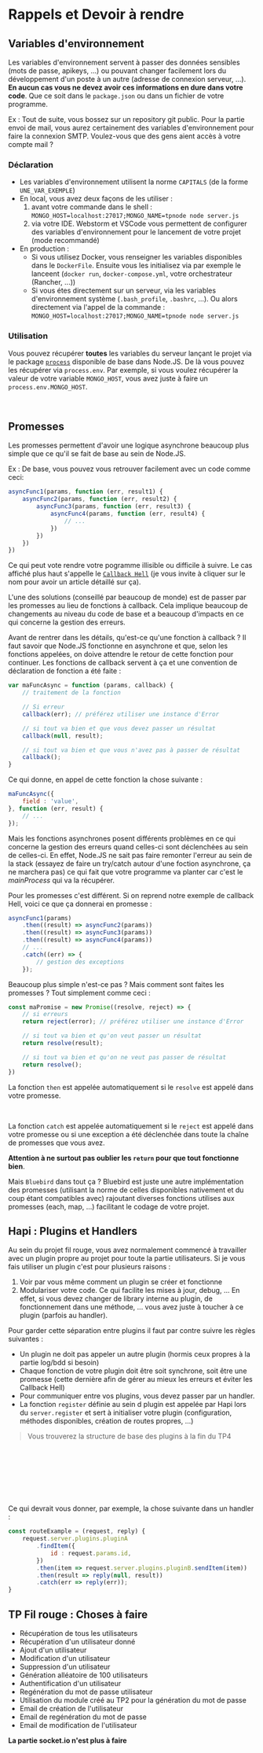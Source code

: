 # Rappels et Devoir à rendre

## Variables d'environnement

Les variables d'environnement servent à passer des données sensibles (mots de passe, apikeys, ...) ou pouvant changer facilement lors du développement d'un poste à un autre (adresse de connexion serveur, ...). **En aucun cas vous ne devez avoir ces informations en dure dans votre code**. Que ce soit dans le `package.json` ou dans un fichier de votre programme.

Ex : Tout de suite, vous bossez sur un repository git public. Pour la partie envoi de mail, vous aurez certainement des variables d'environnement pour faire la connexion SMTP. Voulez-vous que des gens aient accès à votre compte mail ?

### Déclaration

- Les variables d'environnement utilisent la norme `CAPITALS` (de la forme `UNE_VAR_EXEMPLE`)
- En local, vous avez deux façons de les utiliser :
    1. avant votre commande dans le shell : `MONGO_HOST=localhost:27017;MONGO_NAME=tpnode node server.js`
    2. via votre IDE. Webstorm et VSCode vous permettent de configurer des variables d'environnement pour le lancement de votre projet (mode recommandé)
- En production :
    - Si vous utilisez Docker, vous renseigner les variables disponibles dans le `DockerFile`. Ensuite vous les initialisez via par exemple le lanceent (`docker run`, `docker-compose.yml`, votre orchestrateur (Rancher, ...))
    - Si vous étes directement sur un serveur, via les variables d'environnement système (`.bash_profile`, `.bashrc`, ...). Ou alors directement via l'appel de la commande : `MONGO_HOST=localhost:27017;MONGO_NAME=tpnode node server.js`

### Utilisation

Vous pouvez récupérer **toutes** les variables du serveur lançant le projet via le package [`process`](https://nodejs.org/api/process.html) disponible de base dans Node.JS. De là vous pouvez les récupérer via `process.env`. Par exemple, si vous voulez récupérer la valeur de votre variable `MONGO_HOST`, vous avez juste à faire un `process.env.MONGO_HOST`.

<br>

## Promesses

Les promesses permettent d'avoir une logique asynchrone beaucoup plus simple que ce qu'il se fait de base au sein de Node.JS.

Ex : De base, vous pouvez vous retrouver facilement avec un code comme ceci:

```javascript
asyncFunc1(params, function (err, result1) {
    asyncFunc2(params, function (err, result2) {
        asyncFunc3(params, function (err, result3) {
            asyncFunc4(params, function (err, result4) {
                // ...
            })
        })
    })
})
```

Ce qui peut vote rendre votre pogramme illisible ou difficile à suivre. Le cas affiché plus haut s'appelle le [`Callback Hell`](http://callbackhell.com/) (je vous invite à cliquer sur le nom pour avoir un article détaillé sur ça).

L'une des solutions (conseillé par beaucoup de monde) est de passer par les promesses au lieu de fonctions à callback. Cela implique beaucoup de changements au niveau du code de base et a beaucoup d'impacts en ce qui concerne la gestion des erreurs.

Avant de rentrer dans les détails, qu'est-ce qu'une fonction à callback ? Il faut savoir que Node.JS fonctionne en asynchrone et que, selon les fonctions appelées, on doive attendre le retour de cette fonction pour continuer. Les fonctions de callback servent à ça et une convention de déclaration de fonction a été faite :

```javascript
var maFuncAsync = function (params, callback) {
    // traitement de la fonction

    // Si erreur
    callback(err); // préférez utiliser une instance d'Error

    // si tout va bien et que vous devez passer un résultat
    callback(null, result);

    // si tout va bien et que vous n'avez pas à passer de résultat
    callback();
}
```

Ce qui donne, en appel de cette fonction la chose suivante :

```javascript
maFuncAsync({
    field : 'value',
}, function (err, result) {
    // ...
});
```

Mais les fonctions asynchrones posent différents problèmes en ce qui concerne la gestion des erreurs quand celles-ci sont déclenchées au sein de celles-ci. En effet, Node.JS ne sait pas faire remonter l'erreur au sein de la stack (essayez de faire un try/catch autour d'une foction asynchrone, ça ne marchera pas) ce qui fait que votre programme va planter car c'est le *mainProcess* qui va la récupérer.

Pour les promesses c'est différent. Si on reprend notre exemple de callback Hell, voici ce que ça donnerai en promesse :

```javascript
asyncFunc1(params)
    .then((result) => asyncFunc2(params))
    .then((result) => asyncFunc3(params))
    .then((result) => asyncFunc4(params))
    // ...
    .catch((err) => {
        // gestion des exceptions
    });
```

Beaucoup plus simple n'est-ce pas ? Mais comment sont faites les promesses ? Tout simplement comme ceci :

```javascript
const maPromise = new Promise((resolve, reject) => {
    // si erreurs
    return reject(error); // préférez utiliser une instance d'Error

    // si tout va bien et qu'on veut passer un résultat
    return resolve(result);

    // si tout va bien et qu'on ne veut pas passer de résultat
    return resolve();
})
```

La fonction `then` est appelée automatiquement si le `resolve` est appelé dans votre promesse.

<br>

La fonction `catch` est appelée automatiquement si le `reject` est appelé dans votre promesse ou si une exception a été déclenchée dans toute la chaîne de promesses que vous avez.

**Attention à ne surtout pas oublier les `return` pour que tout fonctionne bien**.

Mais `Bluebird` dans tout ça ? Bluebird est juste une autre implémentation des promesses (utilisant la norme de celles disponibles nativement et du coup étant compatibles avec) rajoutant diverses fonctions utilises aux promesses (each, map, ...) facilitant le codage de votre projet.

## Hapi : Plugins et Handlers

Au sein du projet fil rouge, vous avez normalement commencé à travailler avec un plugin propre au projet pour toute la partie utilisateurs. Si je vous fais utiliser un plugin c'est pour plusieurs raisons :

1. Voir par vous même comment un plugin se créer et fonctionne
2. Modulariser votre code. Ce qui facilite les mises à jour, debug, ... En effet, si vous devez changer de library interne au plugin, de fonctionnement dans une méthode, ... vous avez juste à toucher à ce plugin (parfois au handler).

Pour garder cette séparation entre plugins il faut par contre suivre les règles suivantes :

- Un plugin ne doit pas appeler un autre plugin (hormis ceux propres à la partie log/bdd si besoin)
- Chaque fonction de votre plugin doit être soit synchrone, soit être une promesse (cette dernière afin de gérer au mieux les erreurs et éviter les Callback Hell)
- Pour communiquer entre vos plugins, vous devez passer par un handler.
- La fonction `register` définie au sein d plugin est appelée par Hapi lors du `server.register` et sert à initialiser votre plugin (configuration, méthodes disponibles, création de routes propres, ...)

> Vous trouverez la structure de base des plugins à la fin du TP4

<br><br><br><br><br><br>

Ce qui devrait vous donner, par exemple, la chose suivante dans un handler :

```javascript
const routeExample = (request, reply) {
    request.server.plugins.pluginA
        .findItem({
            id : request.params.id,
        })
        .then(item => request.server.plugins.pluginB.sendItem(item))
        .then(result => reply(null, result))
        .catch(err => reply(err));
}
```

## TP Fil rouge : Choses à faire


- Récupération de tous les utilisateurs
- Récupération d'un utilisateur donné
- Ajout d'un utilisateur
- Modification d'un utilisateur
- Suppression d'un utilisateur
- Génération alléatoire de 100 utilisateurs
- Authentification d'un utilisateur
- Regénération du mot de passe utilisateur
- Utilisation du module créé au TP2 pour la génération du mot de passe
- Email de création de l'utilisateur
- Email de regénération du mot de passe
- Email de modification de l'utilisateur

**La partie socket.io n'est plus à faire**
